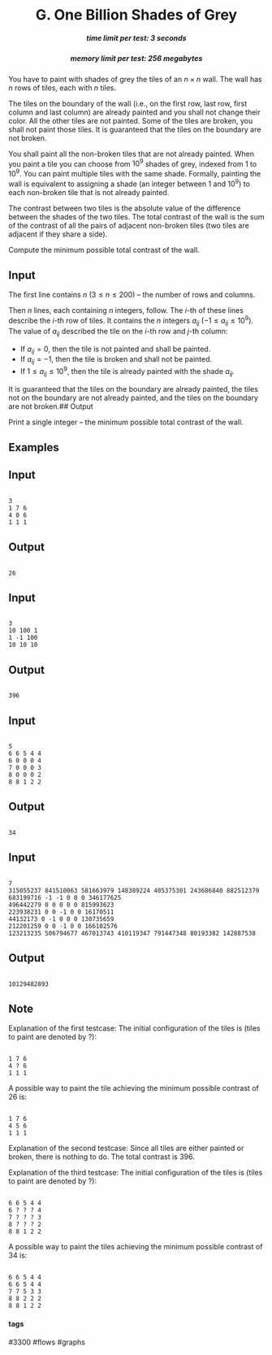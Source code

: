 <h1 style='text-align: center;'> G. One Billion Shades of Grey</h1>

<h5 style='text-align: center;'>time limit per test: 3 seconds</h5>
<h5 style='text-align: center;'>memory limit per test: 256 megabytes</h5>

You have to paint with shades of grey the tiles of an $n\times n$ wall. The wall has $n$ rows of tiles, each with $n$ tiles.

The tiles on the boundary of the wall (i.e., on the first row, last row, first column and last column) are already painted and you shall not change their color. All the other tiles are not painted. Some of the tiles are broken, you shall not paint those tiles. It is guaranteed that the tiles on the boundary are not broken.

You shall paint all the non-broken tiles that are not already painted. When you paint a tile you can choose from $10^9$ shades of grey, indexed from $1$ to $10^9$. You can paint multiple tiles with the same shade. Formally, painting the wall is equivalent to assigning a shade (an integer between $1$ and $10^9$) to each non-broken tile that is not already painted.

The contrast between two tiles is the absolute value of the difference between the shades of the two tiles. The total contrast of the wall is the sum of the contrast of all the pairs of adjacent non-broken tiles (two tiles are adjacent if they share a side).

Compute the minimum possible total contrast of the wall.

## Input

The first line contains $n$ ($3\le n\le 200$) – the number of rows and columns.

Then $n$ lines, each containing $n$ integers, follow. The $i$-th of these lines describe the $i$-th row of tiles. It contains the $n$ integers $a_{ij}$ ($-1\le a_{ij} \le 10^9)$. The value of $a_{ij}$ described the tile on the $i$-th row and $j$-th column: 

* If $a_{ij}=0$, then the tile is not painted and shall be painted.
* If $a_{ij}=-1$, then the tile is broken and shall not be painted.
* If $1\le a_{ij}\le 10^9$, then the tile is already painted with the shade $a_{ij}$.

 It is guaranteed that the tiles on the boundary are already painted, the tiles not on the boundary are not already painted, and the tiles on the boundary are not broken.## Output

Print a single integer – the minimum possible total contrast of the wall.

## Examples

## Input


```

3
1 7 6
4 0 6
1 1 1

```
## Output


```

26

```
## Input


```

3
10 100 1
1 -1 100
10 10 10

```
## Output


```

396

```
## Input


```

5
6 6 5 4 4
6 0 0 0 4
7 0 0 0 3
8 0 0 0 2
8 8 1 2 2

```
## Output


```

34

```
## Input


```

7
315055237 841510063 581663979 148389224 405375301 243686840 882512379
683199716 -1 -1 0 0 0 346177625
496442279 0 0 0 0 0 815993623
223938231 0 0 -1 0 0 16170511
44132173 0 -1 0 0 0 130735659
212201259 0 0 -1 0 0 166102576
123213235 506794677 467013743 410119347 791447348 80193382 142887538

```
## Output


```

10129482893

```
## Note

Explanation of the first testcase: The initial configuration of the tiles is (tiles to paint are denoted by ?): 

 
```
  
1 7 6  
4 ? 6  
1 1 1  

```
  A possible way to paint the tile achieving the minimum possible contrast of $26$ is:  
```
  
1 7 6  
4 5 6  
1 1 1  

```
 Explanation of the second testcase: Since all tiles are either painted or broken, there is nothing to do. The total contrast is $396$.

Explanation of the third testcase: The initial configuration of the tiles is (tiles to paint are denoted by ?): 

 
```
  
6 6 5 4 4  
6 ? ? ? 4  
7 ? ? ? 3  
8 ? ? ? 2  
8 8 1 2 2  

```
  A possible way to paint the tiles achieving the minimum possible contrast of $34$ is:  
```
  
6 6 5 4 4  
6 6 5 4 4  
7 7 5 3 3  
8 8 2 2 2  
8 8 1 2 2  

```
 

#### tags 

#3300 #flows #graphs 
